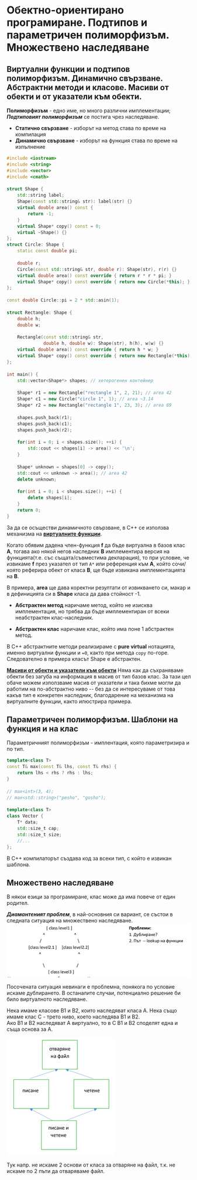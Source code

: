 # Обектно-ориентирано програмиране. Подтипов и параметричен полиморфизъм. Множествено наследяване
## Виртуални функции и подтипов полиморфизъм. Динамично свързване. Абстрактни методи и класове. Масиви от обекти и от указатели към обекти.

**Полиморфизъм** - едно име, но много различни имплементации; ***Подтиповият полиморфизъм*** се постига чрез наследяване.

* **Статично свързване** - изборът на метод става по време на компилация
* **Динамично свързване** - изборът на функция става по време на изпълнение


```cpp
#include <iostream>
#include <string>
#include <vector>
#include <cmath>

struct Shape {
    std::string label;
    Shape(const std::string& str): label(str) {}
    virtual double area() const {
        return -1;
    }
    virtual Shape* copy() const = 0;
    virtual ~Shape() {}
};
struct Circle: Shape {
    static const double pi;
    
    double r;
    Circle(const std::string& str, double r): Shape(str), r(r) {}
    virtual double area() const override { return r * r * pi; }
    virtual Shape* copy() const override { return new Circle(*this); }
};

const double Circle::pi = 2 * std::asin(1);

struct Rectangle: Shape {
    double h;
    double w;
    
    Rectangle(const std::string& str, 
              double h, double w): Shape(str), h(h), w(w) {}
    virtual double area() const override { return h * w; }
    virtual Shape* copy() const override { return new Rectangle(*this); }
};

int main() {
    std::vector<Shape*> shapes; // хетерогенен контейнер
    
    Shape* r1 = new Rectangle("rectangle 1", 2, 21); // area 42
    Shape* c1 = new Circle("circle 1", 1); // area ~3.14
    Shape* r2 = new Rectangle("rectangle 1", 23, 3); // area 69
    
    shapes.push_back(r1);
    shapes.push_back(c1);
    shapes.push_back(r2);
    
    for(int i = 0; i < shapes.size(); ++i) {
        std::cout << shapes[i] -> area() << '\n';
    }

    Shape* unknown = shapes[0] -> copy();
    std::cout << unknown -> area(); // area 42
    delete unknown;
    
    for(int i = 0; i < shapes.size(); ++i) {
        delete shapes[i];
    }
    return 0;
}
```

За да се осъществи динамичното свързване, в C++ се използва механизма на <u>**виртуалните функции**</u>. 

Когато обявим дадена член-функция **f** да бъде виртуална в базов клас **A**, тогава ако някой негов наследник **B**  имплементира версия на функцията(т.е. със същата/съвместима декларация), то при условие, че извикаме **f** през указател от тип `A*` или референция към **A**, който сочи/която реферира обект от класа **B**, ще бъде извикана имплементацията на **B**. 

В примера, **area** ще дава коректни резултати от извикването си, макар и в дефиницията си в **Shape** класа да дава стойност -1.

* **Абстрактен метод** наричаме метод, който не изисква имплементация, но трябва да бъде имплементиран от всеки неабстрактен клас-наследник. 

* **Абстрактен клас** наричаме клас, който има поне 1 абстрактен метод. 

В C++ абстрактните методи реализираме с **pure virtual** нотацията, именно виртуални функции и `=0`, както при метода `copy` по-горе.
Следователно в примера класът Shape е абстрактен.

<u>**Масиви от обекти и указатели към обекти**</u>
Няма как да съхраняваме обекти без загуба на информация в масив от тип базов клас. За тази цел обаче можем използваме масив от указатели и така бихме могли да работим на по-абстрактно ниво -- без да се интересуваме от това какъв тип е конкретен наследник, благодарение на механизма на виртуалните функции, както илюстрира примера.


## Параметричен полиморфизъм. Шаблони на функция и на клас

Параметричният полиморфизъм - имплентация, която параметризира и по тип. 

```cpp
template<class T>
const T& max(const T& lhs, const T& rhs) {
    return lhs < rhs ? rhs : lhs;
}

// max<int>(3, 4);
// max<std::string>("pesho", "gosho");

template<class T>
class Vector {
    T* data;
    std::size_t cap;
    std::size_t size;
    //...
};

```

В C++ компилаторът създава код за всеки тип, с който е извикан шаблона. 

## Множествено наследяване

В някои езици за програмиране, клас може да има повече от един родител. 

***Диамантеният проблем***, в най-основния си вариант, се състои в следната ситуация на множествено наследяване.
![alt text](image-2.png)

Посочената ситуация невинаги е проблемна, понякога по условие искаме дублирането. 
В останалите случаи, потенциално решение би било виртуалното наследяване. 

Нека имаме класове B1 и B2, които наследяват класа A. Нека също имаме клас C - трето ниво, което наследява B1 и B2.  
Ако B1 и B2 наследяват A виртуално, то в C B1 и B2 споделят една и съща основа за A. 

![alt text](image-1.png)

Тук напр. не искаме 2 основи от класа за отваряне на файл, т.к. не искаме по 2 пъти да отваряваме файл.
